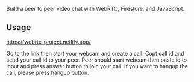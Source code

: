 Build a peer to peer video chat with WebRTC, Firestore, and JavaScript. 

## Usage

https://webrtc-project.netlify.app/

Go to the link then start your webcam and create a call. Copt call id and send your call id to your peer. Peer should start webcam then paste id to input and press answer button to join your call. If you want to hangup the call, please press hangup button.

